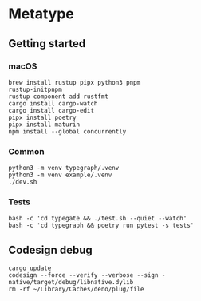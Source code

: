 # Metatype

## Getting started

### macOS

```
brew install rustup pipx python3 pnpm
rustup-initpnpm
rustup component add rustfmt
cargo install cargo-watch
cargo install cargo-edit
pipx install poetry
pipx install maturin
npm install --global concurrently
```

### Common

```
python3 -m venv typegraph/.venv
python3 -m venv example/.venv
./dev.sh
```

### Tests

```
bash -c 'cd typegate && ./test.sh --quiet --watch'
bash -c 'cd typegraph && poetry run pytest -s tests'
```

## Codesign debug

```
cargo update
codesign --force --verify --verbose --sign - native/target/debug/libnative.dylib
rm -rf ~/Library/Caches/deno/plug/file
```
